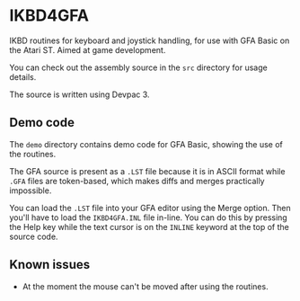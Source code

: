 # IKBD4GFA

IKBD routines for keyboard and joystick handling, for use with GFA Basic on the Atari ST. Aimed at game development. 

You can check out the assembly source in the `src` directory for usage details.

The source is written using Devpac 3.

## Demo code

The `demo` directory contains demo code for GFA Basic, showing the use of the routines.

The GFA source is present as a `.LST` file because it is in ASCII format while `.GFA` files are token-based, which makes diffs and merges practically impossible.

You can load the `.LST` file into your GFA editor using the Merge option. Then you'll have to load the `IKBD4GFA.INL` file in-line. You can do this by pressing the Help key while the text cursor is on the `INLINE` keyword at the top of the source code.

## Known issues

- At the moment the mouse can't be moved after using the routines.
